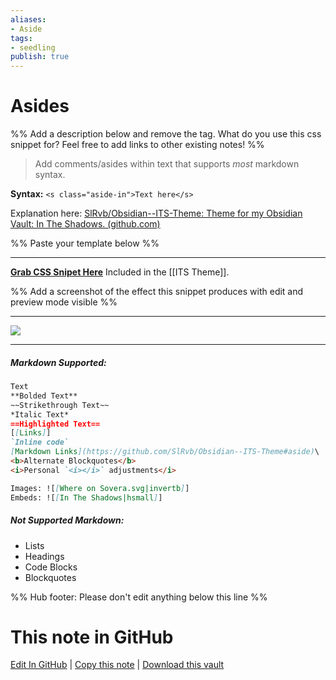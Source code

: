 ```yaml
---
aliases: 
- Aside
tags:
- seedling
publish: true
---
```


# Asides

%% Add a description below and remove the tag. What do you use this css snippet for? Feel free to add links to other existing notes! %% 

> Add comments/asides within text that supports *most* markdown syntax.

**Syntax:** `<s class="aside-in">Text here</s>`

Explanation here: [SlRvb/Obsidian--ITS-Theme: Theme for my Obsidian Vault: In The Shadows. (github.com)](https://github.com/SlRvb/Obsidian--ITS-Theme#aside)

%% Paste your template below %%

---
[**Grab CSS Snipet Here**](https://github.com/SlRvb/Obsidian--ITS-Theme/blob/main/S%20-%20Aside.css)
Included in the [[ITS Theme]].

%% Add a screenshot of the effect this snippet produces with edit and preview mode visible %%

---
[![](https://raw.githubusercontent.com/SlRvb/Obsidian--ITS-Theme/main/Images/Aside-Snippet.png)](https://raw.githubusercontent.com/SlRvb/Obsidian--ITS-Theme/main/Images/Aside-Snippet.png)

---
##### Markdown Supported:
```md
Text
**Bolded Text**
~~Strikethrough Text~~
*Italic Text*
==Highlighted Text==
[[Links]]
`Inline code`
[Markdown Links](https://github.com/SlRvb/Obsidian--ITS-Theme#aside)\
<b>Alternate Blockquotes</b>
<i>Personal `<i></i>` adjustments</i>

Images: ![[Where on Sovera.svg|invertb]]
Embeds: ![[In The Shadows|hsmall]]
```

##### Not Supported Markdown:
- Lists
- Headings
- Code Blocks
- Blockquotes


%% Hub footer: Please don't edit anything below this line %%

# This note in GitHub

<span class="git-footer">[Edit In GitHub](https://github.dev/obsidian-community/obsidian-hub/blob/main/02%20-%20Community%20Expansions/02.05%20All%20Community%20Expansions/CSS%20Snippets/Asides%20%28SlRvb%29.md "git-hub-edit-note") | [Copy this note](https://raw.githubusercontent.com/obsidian-community/obsidian-hub/main/02%20-%20Community%20Expansions/02.05%20All%20Community%20Expansions/CSS%20Snippets/Asides%20%28SlRvb%29.md "git-hub-copy-note") | [Download this vault](https://github.com/obsidian-community/obsidian-hub/archive/refs/heads/main.zip "git-hub-download-vault") </span>